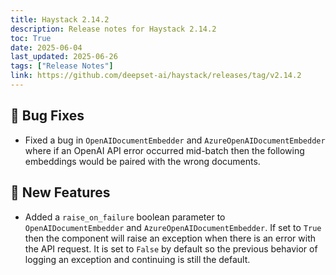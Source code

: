 ```yaml
---
title: Haystack 2.14.2
description: Release notes for Haystack 2.14.2
toc: True
date: 2025-06-04
last_updated: 2025-06-26
tags: ["Release Notes"]
link: https://github.com/deepset-ai/haystack/releases/tag/v2.14.2
---
```


## 🐛 Bug Fixes

-   Fixed a bug in `OpenAIDocumentEmbedder` and `AzureOpenAIDocumentEmbedder` where if an OpenAI API error occurred mid-batch then the following embeddings would be paired with the wrong documents.

## 🚀 New Features

-   Added a `raise_on_failure` boolean parameter to `OpenAIDocumentEmbedder` and `AzureOpenAIDocumentEmbedder`. If set to `True` then the component will raise an exception when there is an error with the API request. It is set to `False` by default so the previous behavior of logging an exception and continuing is still the default.
